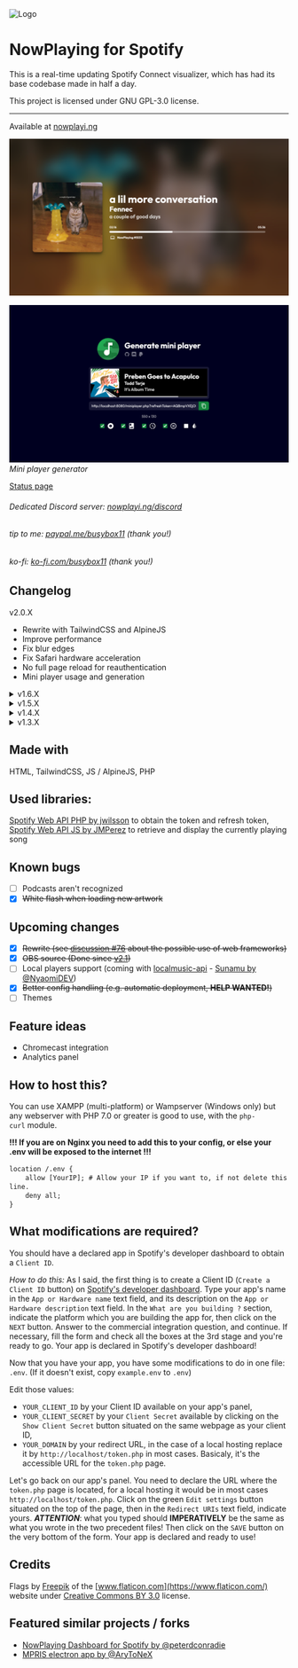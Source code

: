 <img src="https://github.com/busybox11/NowPlaying-for-Spotify/blob/master/assets/images/favicon.png?" alt="Logo" width="100px" height="100px">

# NowPlaying for Spotify

This is a real-time updating Spotify Connect visualizer, which has had its base codebase made in half a day.

This project is licensed under GNU GPL-3.0 license.

---

Available at [nowplayi.ng](https://nowplayi.ng)

![Website screenshot](screenshots/regular.png)

![Mini player generator screenshot](screenshots/miniplayer.png)
*Mini player generator*

[Status page](https://uptime.busybox.colabois.fr/status/nowplaying)

###### Dedicated Discord server: [nowplayi.ng/discord](https://nowplayi.ng/discord)
###### tip to me: [paypal.me/busybox11](https://paypal.me/busybox11) (thank you!)
###### ko-fi: [ko-fi.com/busybox11](https://ko-fi.com/busybox11) (thank you!)

## **Changelog**

v2.0.X

- Rewrite with TailwindCSS and AlpineJS
- Improve performance
- Fix blur edges
- Fix Safari hardware acceleration
- No full page reload for reauthentication
- Mini player usage and generation

<details>
  <summary>v1.6.X</summary>

    - Use of localStorage
    - Added GNU GPL-3.0 license
    - Updated Index page design
    - Updated French and English sentences
    - Compatibility with Dark Reader
    - Better UI consistency / CSS tweaks
    - More languages
    - .env support (thanks @finnie2006!)
</details>

<details>
  <summary>v1.5.X</summary>

    - Added playback support (Premium account should be needed)
    - Added playback information
    - Added pause button (#17)
    - CSS improvements added for better responsive (#15 #16)
    - SEO improvements (#16)
    - Minor CSS improvements
</details>

<details>
  <summary>v1.4.X</summary>

    - Advertisements are recognized
    - Multiple artists are recognized
    - Experimental theme switcher
</details>

<details>
  <summary>v1.3.X</summary>

    - Now playing device name and type is showing
    - Cursor is hidden after a couple of seconds
    - Fullscreen button
</details>

## **Made with**

HTML, TailwindCSS, JS / AlpineJS, PHP

## **Used libraries:**

[Spotify Web API PHP by jwilsson](https://github.com/jwilsson/spotify-web-api-php) to obtain the token and refresh token,
[Spotify Web API JS by JMPerez](https://github.com/jmperez/spotify-web-api-js) to retrieve and display the currently playing song

## **Known bugs**

- [ ] Podcasts aren't recognized
- [X] ~~White flash when loading new artwork~~

## **Upcoming changes**

- [X] ~~Rewrite (see [discussion #76](https://github.com/busybox11/NowPlaying-for-Spotify/discussions/76) about the possible use of web frameworks)~~
- [X] ~~OBS source (Done since [v2.1](https://github.com/busybox11/NowPlaying-for-Spotify/commit/994c52e06881f78f52b4a151fec11376db3edf12))~~
- [ ] Local players support (coming with [localmusic-api](https://github.com/busybox11/localmusic-api/projects) - [Sunamu by @NyaomiDEV](https://github.com/NyaomiDEV/Sunamu))
- [X] ~~Better config handling (e.g. automatic deployment, **HELP WANTED!**)~~
- [ ] Themes

## **Feature ideas**

- Chromecast integration
- Analytics panel

## **How to host this?**

You can use XAMPP (multi-platform) or Wampserver (Windows only) but any webserver with PHP 7.0 or greater is good to use, with the `php-curl` module.

**!!! If you are on Nginx you need to add this to your config, or else your .env will be exposed to the internet !!!**
```
location /.env {
    allow [YourIP]; # Allow your IP if you want to, if not delete this line.
    deny all;
}
```

## **What modifications are required?**

You should have a declared app in Spotify's developer dashboard to obtain a `Client ID`.

*How to do this:*
As I said, the first thing is to create a Client ID (`Create a Client ID` button) on [Spotify's developer dashboard](https://developer.spotify.com/dashboard/applications).
Type your app's name in the `App or Hardware name` text field, and its description on the `App or Hardware description` text field. In the `What are you building ?` section, indicate the platform which you are building the app for, then click on the `NEXT` button. Answer to the commercial integration question, and continue. If necessary, fill the form and check all the boxes at the 3rd stage and you're ready to go. Your app is declared in Spotify's developer dashboard!

Now that you have your app, you have some modifications to do in one file: `.env`.
(If it doesn't exist, copy `example.env` to `.env`)

Edit those values:

- `YOUR_CLIENT_ID` by your Client ID available on your app's panel,
- `YOUR_CLIENT_SECRET` by your `Client Secret` available by clicking on the `Show Client Secret` button situated on the same webpage as your client ID,
- `YOUR_DOMAIN` by your redirect URL, in the case of a local hosting replace it by `http://localhost/token.php` in most cases. Basicaly, it's the accessible URL for the `token.php` page.

Let's go back on our app's panel. You need to declare the URL where the `token.php` page is located, for a local hosting it would be in most cases `http://localhost/token.php`. Click on the green `Edit settings` button situated on the top of the page, then in the `Redirect URIs` text field, indicate yours. ***ATTENTION***: what you typed should **IMPERATIVELY** be the same as what you wrote in the two precedent files! Then click on the `SAVE` button on the very bottom of the form. Your app is declared and ready to use!

## **Credits**
Flags by [Freepik](https://www.freepik.com/) of the [www.flaticon.com](https://www.flaticon.com/) website under [Creative Commons BY 3.0](http://creativecommons.org/licenses/by/3.0/) license.

## **Featured similar projects / forks**
- [NowPlaying Dashboard for Spotify by @peterdconradie](https://github.com/peterdconradie/Now-Playing-Dashboard-for-Spotify)
- [MPRIS electron app by @AryToNeX](https://github.com/AryToNeX/nowplaying-electron)

